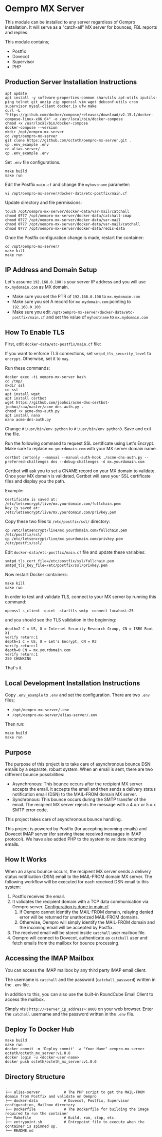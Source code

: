 # Oempro MX Server

This module can be installed to any server regardless of Oempro installation. It will serve as a "catch-all" MX server for bounces, FBL reports and replies.

This module contains;

- Postfix
- Dovecot
- Supervisor
- PHP

## Production Server Installation Instructions

```shell
apt update
apt install -y software-properties-common sharutils apt-utils iputils-ping telnet git unzip zip openssl vim wget debconf-utils cron supervisor mysql-client docker.io ufw make
curl -L "https://github.com/docker/compose/releases/download/v2.15.1/docker-compose-linux-x86_64" -o /usr/local/bin/docker-compose
chmod +x /usr/local/bin/docker-compose
docker-compose --version
mkdir /opt/oempro-mx-server
cd /opt/oempro-mx-server
git clone https://github.com/octeth/oempro-mx-server.git .
cp .env_example .env
cd alias-server/
cp .env_example .env
```

Set `.env` file configurations.

```shell
make build
make run
```

Edit the Postfix `main.cf` and change the `myhostname` parameter:

```shell
vi /opt/oempro-mx-server/docker-data/etc-postfix/main.cf
```

Update directory and file permissions:

```shell
touch /opt/oempro-mx-server/docker-data/var-mail/catchall
chmod 0777 /opt/oempro-mx-server/docker-data/catchall-imap
chmod 0777 /opt/oempro-mx-server/docker-data/var-mail
chmod 0777 /opt/oempro-mx-server/docker-data/var-mail/catchall
chmod 0777 /opt/oempro-mx-server/docker-data/redis-data
```

Once the Postfix configuration change is made, restart the container:

```shell
cd /opt/oempro-mx-server/
make kill
make run
```

## IP Address and Domain Setup

Let's assume `192.168.0.100` is your server IP address and you will use `mx.mydomain.com` as MX domain.

- Make sure you set the PTR of `192.168.0.100` to `mx.mydomain.com`
- Make sure you set A record for `mx.mydomain.com` pointing to `192.168.0.100`
- Make sure you edit `/opt/oempro-mx-server/docker-data/etc-postfix/main.cf` and set the value of `myhostname` to `mx.mydomain.com`

## How To Enable TLS

First, edit `docker-data/etc-postfix/main.cf` file:

If you want to enforce TLS connections, set `smtpd_tls_security_level` to `encrypt`. Otherwise, set it to `may`.

Run these commands:

```shell
docker exec -ti oempro-mx-server bash
cd /tmp/
mkdir ssl
cd ssl
apt install wget
apt install certbot
wget https://github.com/joohoi/acme-dns-certbot-joohoi/raw/master/acme-dns-auth.py .
chmod +x acme-dns-auth.py
apt install nano
nano acme-dns-auth.py
```

Change `#!/usr/bin/env python` to `#!/usr/bin/env python3`. Save and exit the file.

Run the following command to request SSL certificate using Let's Encrypt. Make sure to replace `mx.yourdomain.com` with your MX server domain name.

```shell
certbot certonly --manual --manual-auth-hook ./acme-dns-auth.py --preferred-challenges dns --debug-challenges -d mx.yourdomain.com
```

Certbot will ask you to set a CNAME record on your MX domain to validate. Once your MX domain is validated, Certbot will save your SSL certificate files and display you the path.

Example:
```shell
Certificate is saved at: /etc/letsencrypt/live/mx.yourdomain.com/fullchain.pem
Key is saved at:         /etc/letsencrypt/live/mx.yourdomain.com/privkey.pem
```

Copy these two files to `/etc/postfix/ssl/` directory:

```shell
cp /etc/letsencrypt/live/mx.yourdomain.com/fullchain.pem /etc/postfix/ssl/
cp /etc/letsencrypt/live/mx.yourdomain.com/privkey.pem /etc/postfix/ssl/
```

Edit `docker-data/etc-postfix/main.cf` file and update these variables:

```shell
smtpd_tls_cert_file=/etc/postfix/ssl/fullchain.pem
smtpd_tls_key_file=/etc/postfix/ssl/privkey.pem
```

Now restart Docker containers:

```shell
make kill
make run
```

In order to test and validate TLS, connect to your MX server by running this command:

```shell
openssl s_client -quiet -starttls smtp -connect locahost:25
```

and you should see the TLS validation in the beginning:

```text
depth=2 C = US, O = Internet Security Research Group, CN = ISRG Root X1
verify return:1
depth=1 C = US, O = Let's Encrypt, CN = R3
verify return:1
depth=0 CN = mx.yourdomain.com
verify return:1
250 CHUNKING
```

That's it.

## Local Development Installation Instructions

Copy `.env_example` to `.env` and set the configuration. There are two `.env` files;

- `/opt/oempro-mx-server/.env`
- `/opt/oempro-mx-server/alias-server/.env`

Then run:

```shell
make build
make run
```

## Purpose

The purpose of this project is to take care of asynchronous bounce DSN emails by a separate, robust system. When an email is sent, there are two different bounce possibilities:

- Asynchronous: This bounce occurs after the recipient MX server accepts the email. It accepts the email and then sends a delivery status notification email (DSN) to the MAIL-FROM domain MX server.
- Synchronous: This bounce occurs during the SMTP transfer of the email. The recipient MX server rejects the message with a 4.x.x or 5.x.x SMTP error code.

This project takes care of asynchronous bounce handling.

This project is powered by Postfix (for accepting incoming emails) and Dovecot IMAP server (for serving these received messages in IMAP protocol). We have also added PHP to the system to validate incoming emails.

## How It Works

When an async bounce occurs, the recipient MX server sends a delivery status notification (DSN) email to the MAIL-FROM domain MX server. The following workflow will be executed for each received DSN email to this system:

1. Postfix receives the email.
2. It validates the recipient domain with a TCP data communication via Oempro server. [Configuration is done in main.cf](https://github.com/octeth/oempro-mx-server/blob/main/docker-data/etc-postfix/main.cf#L41-L43)
   1. If Oempro cannot identify the MAiL-FROM domain, relaying denied error will be returned for unathorized MAIL-FROM domains.
   2. Otherwise, Oempro will simply identify the MAIL-FROM domain and the incoming email will be accepted by Postfix.
3. The received email will be stored inside `catchall` user mailbox file.
4. Oempro will connect to Dovecot, authenticate as `catchall` user and fetch emails from the mailbox for bounce processing.

## Accessing the IMAP Mailbox

You can access the IMAP mailbox by any third party IMAP email client.

The username is `catchall` and the password (`catchall_password`) written in the `.env` file. 

In addition to this, you can also use the built-in RoundCube Email Client to access the mailbox.

Simply visit `http://<server_ip_address>:8000` on your web browser. Enter the `catchall` username and the password written in the `.env` file.

## Deploy To Docker Hub

```shell
make build
make run
docker commit -m 'Deploy commit' -a "Your Name" oempro-mx-server octeth/octeth_mx_server:v1.0.0
docker login -u <docker-user-name>
docker push octeth/octeth_mx_server:v1.0.0
```

## Directory Structure

```
.
├── alias-server           # The PHP script to get the MAIL-FROM domain from Postfix and validate on Oempro
├── docker-data            # Dovecot, Postfix, Supervisor configuration, Mailbox directory
├── Dockerfile             # The Dockerfile for building the image required to run the container
├── Makefile               # Build, run, stop, etc.
├── entrypoint.sh          # Entrypoint file to execute when the container is spinned up.
└── README.md
```
